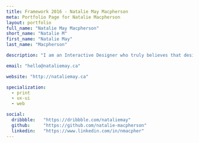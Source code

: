 ```yaml
---
title: Framework 2016 - Natalie May Macpherson
meta: Portfolio Page for Natalie Macpherson
layout: portfolio
full_name: "Natalie May Macpherson"
short_name: "Natalie M"
first_name: "Natalie May"
last_name: "Macpherson"

description: "I am an Interactive Designer who truly believes that design can change the way people look and respond to the world around them."

email: "hello@nataliemay.ca"

website: "http://nataliemay.ca"

specialization:
  - print
  - ux-ui
  - web

social:
  dribbble:   "https://dribbble.com/nataliemay"
  github:     "https://github.com/natalie-macpherson"
  linkedin:   "https://www.linkedin.com/in/nmacpher"
---
```

